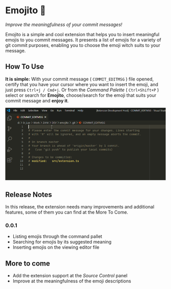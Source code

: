# Emojito 🎨
*Improve the meaningfulness of your commit messages!*

Emojito is a simple and cool extension that helps you to insert meaningful emojis to you commit messages.  It presents a list of emojis for a variety of git commit purposes, enabling you to choose the emoji witch suits to your message.

<!-- ## Features -->
## How To Use
**It is simple:** With your commit message ( `COMMIT_EDITMSG` ) file opened, certify that you have your cursor where you want to insert the emoji, and just press `Ctrl+j / Cmd+j`. Or  from the *Command Palette* ( `Ctrl+Shift+P` ) select or search for **Emojito**, choose/search for the emoji that suits your commit message and **enjoy it**.

<img src="https://raw.githubusercontent.com/ztorrezao/emojito/master/images/demo.gif">

<!-- ## Requirements
If you have any requirements or dependencies, add a section describing those and how to install and configure them. -->

<!-- ## Extension Settings
Include if your extension adds any VS Code settings through the `contributes.configuration` extension point.

For example:
This extension contributes the following settings:

* `myExtension.enable`: enable/disable this extension
* `myExtension.thing`: set to `blah` to do something -->

<!-- ## Known Issues
* issue one -->

## Release Notes
In this release, the extension needs many improvements and additional features, some of them you can find at the More To Come.

### 0.0.1
* Listing emojis through the command pallet
* Searching for emojis by its suggested meaning
* Inserting emojis on the viewing editor file

## More to come
* Add the extension support at the *Source Control* panel
* Improve at the meaningfulness of the emoji descriptions